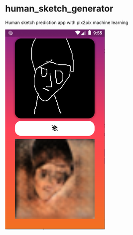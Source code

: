 # human_sketch_generator

Human sketch prediction app with pix2pix machine learning 

![Sample Image](sampleImage.png)
